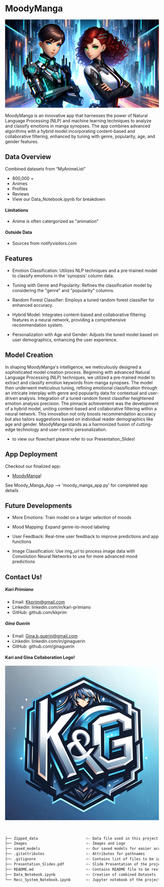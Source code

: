 # MoodyManga #

![Alt text](https://raw.githubusercontent.com/ginaguerin/MoodyManga_Mood_Based_Anime_Playlist_App/b94b9036672915feec5eec5d26c1c3e385634070//images/custom_anime_header2.png)


MoodyManga is an innovative app that harnesses the power of Natural Language Processing (NLP) and machine learning techniques to analyze and classify emotions in manga synopses. The app combines advanced algorithms with a hybrid model incorporating content-based and collaborative filtering, enhanced by tuning with genre, popularity, age, and gender features.


## Data Overview ##

Combined datasets from “MyAnimeList"
- 800,000 +
- Animes
- Profiles
- Reviews
- View our Data_Notebook.ipynb for breakdown

#### Limitations ####

- Anime is often catergorized as "animation"

#### Outside Data ####

- Sources from notifyvisitors.com

## Features ##

- Emotion Classification: Utilizes NLP techniques and a pre-trained model to classify emotions in the 'synopsis' column data.

- Tuning with Genre and Popularity: Refines the classification model by considering the "genre" and "popularity" columns.

- Random Forest Classifier: Employs a tuned random forest classifier for enhanced accuracy.

- Hybrid Model: Integrates content-based and collaborative filtering features in a neural network, providing a comprehensive recommendation system.

- Personalization with Age and Gender: Adjusts the tuned model based on user demographics, enhancing the user experience.


## Model Creation ##

In shaping MoodyManga's intelligence, we meticulously designed a sophisticated model creation process. Beginning with advanced Natural Language Processing (NLP) techniques, we utilized a pre-trained model to extract and classify emotion keywords from manga synopses. The model then underwent meticulous tuning, refining emotional classification through an intricate interplay with genre and popularity data for contextual and user-driven analysis. Integration of a tuned random forest classifier heightened emotion analysis precision. The pinnacle achievement was the development of a hybrid model, uniting content-based and collaborative filtering within a neural network. This innovation not only boosts recommendation accuracy but also tailors suggestions based on individual reader demographics like age and gender. MoodyManga stands as a harmonized fusion of cutting-edge technology and user-centric personalization.

- to view our flowchart please refer to our Presentation_Slides!

## App Deployment ##

Checkout our finalized app:
- [MoodyManga](https://moody-manga-app-ginakari.streamlit.app)!

See Moody_Manga_App --> 'moody_manga_app.py' for completed app details


## Future Developments ##

- More Emotions: Train model on a larger selection of moods

- Mood Mapping: Expand genre-to-mood labeling

- User Feedback: Real-time user feedback to improve predictions and app functions

- Image Classification: Use img_url to process image data with Convolution Neural Networks to use for more advanced mood predictions

## Contact Us! ##

#####  Kari Primiano #####
- Email: Kkprim@gmail.com
- Linkedin: linkedin.com/in/kari-primiano
- GitHub: github.com/kkprim

##### Gina Guerin #####
- Email: Gina.b.guerin@gmail.com
- Linkedin: linkedin.com/in/ginaguerin
- GitHub: github.com/ginaguerin


#### Kari and Gina Collaboration Logo! ####

![Logo](https://raw.githubusercontent.com/ginaguerin/MoodyManga_Mood_Based_Anime_Playlist_App/b94b9036672915feec5eec5d26c1c3e385634070//images/K_G_Logo.png)


``` bash


├── Zipped_data                      <- Data file used in this project
├── Images                           <- Images and Logo
├── saved_models                     <- Our saved models for easier access
├── .gitattributes                   <- Attributes for pathnames
├── .gitignore                       <- Contains list of files to be ignored from GitHub
├── Presentation_Slides.pdf          <- Slide Presentation of the project
├── README.md                        <- Contains README file to be reviewed
├── Data_Notebook.ipynb              <- Creation of combined Datasets
└── Recc_System_Notebook.ipynb       <- Jupyter notebook of the project containing codes and analysis

```

